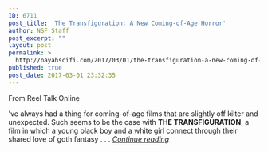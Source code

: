 ```yaml
---
ID: 6711
post_title: 'The Transfiguration: A New Coming-of-Age Horror'
author: NSF Staff
post_excerpt: ""
layout: post
permalink: >
  http://nayahscifi.com/2017/03/01/the-transfiguration-a-new-coming-of-age-horror/
published: true
post_date: 2017-03-01 23:32:35
---
```

From Reel Talk Online

've always had a thing for coming-of-age films that are slightly off kilter and unexpected. Such seems to be the case with <b>THE TRANSFIGURATION</b>, a film in which a young black boy and a white girl connect through their shared love of goth fantasy . . . <a href="http://www.reeltalkonline.org/2017/02/the-transformation-new-coming-of-age.html?platform=hootsuite"><em>Continue reading</em></a>
<h1 class="title"></h1>